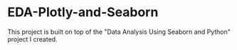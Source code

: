 # EDA-Plotly-and-Seaborn
This project is built on top of the "Data Analysis Using Seaborn and Python" project I created.
